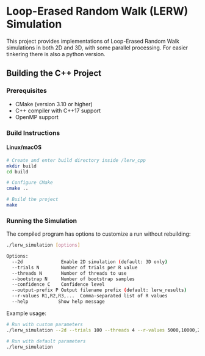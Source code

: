 # Loop-Erased Random Walk (LERW) Simulation

This project provides implementations of Loop-Erased Random Walk simulations in both 2D and 3D, with some parallel processing. For easier tinkering there is also a python version.

## Building the C++ Project
### Prerequisites
- CMake (version 3.10 or higher)
- C++ compiler with C++17 support
- OpenMP support
### Build Instructions
#### Linux/macOS
```bash
# Create and enter build directory inside /lerw_cpp
mkdir build
cd build

# Configure CMake
cmake ..

# Build the project
make
```

### Running the Simulation

The compiled program has options to customize a run without rebuilding:

```bash
./lerw_simulation [options]

Options:
  --2d              Enable 2D simulation (default: 3D only)
  --trials N        Number of trials per R value 
  --threads N       Number of threads to use
  --bootstrap N     Number of bootstrap samples
  --confidence C    Confidence level 
  --output-prefix P Output filename prefix (default: lerw_results)
  --r-values R1,R2,R3,...  Comma-separated list of R values
  --help           Show help message
```

Example usage:
```bash
# Run with custom parameters
./lerw_simulation --2d --trials 100 --threads 4 --r-values 5000,10000,20000

# Run with default parameters
./lerw_simulation
```
